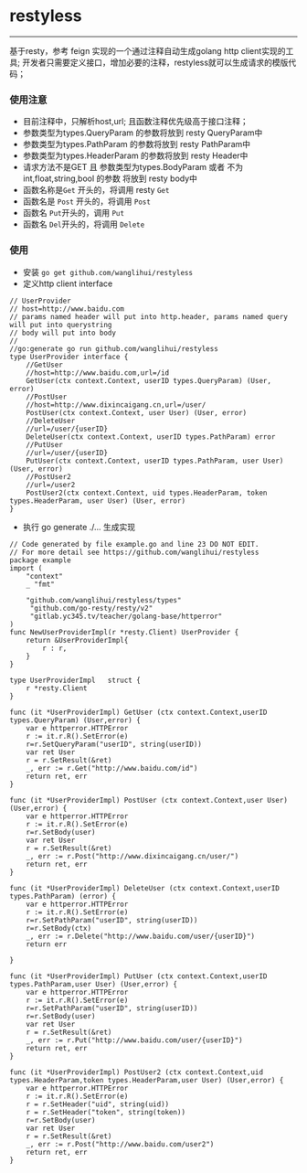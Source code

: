# restyless
---

基于resty，参考 feign 实现的一个通过注释自动生成golang http client实现的工具;
开发者只需要定义接口，增加必要的注释，restyless就可以生成请求的模版代码；

### 使用注意
- 目前注释中，只解析host,url; 且函数注释优先级高于接口注释；
- 参数类型为types.QueryParam 的参数将放到 resty QueryParam中
- 参数类型为types.PathParam 的参数将放到 resty PathParam中
- 参数类型为types.HeaderParam 的参数将放到 resty Header中
- 请求方法不是GET 且 参数类型为types.BodyParam 或者 不为 int,float,string,bool 的参数 将放到 resty body中
- 函数名称是`Get` 开头的，将调用 resty `Get`
- 函数名是 `Post` 开头的，将调用 `Post`
- 函数名 `Put`开头的，调用 `Put`
- 函数名 `Del`开头的，将调用 `Delete` 

### 使用

- 安装 `go get github.com/wanglihui/restyless`
- 定义http client interface

```golang
// UserProvider
// host=http://www.baidu.com
// params named header will put into http.header, params named query will put into querystring
// body will put into body
//
//go:generate go run github.com/wanglihui/restyless
type UserProvider interface {
	//GetUser
	//host=http://www.baidu.com,url=/id
	GetUser(ctx context.Context, userID types.QueryParam) (User, error)
	//PostUser
	//host=http://www.dixincaigang.cn,url=/user/
	PostUser(ctx context.Context, user User) (User, error)
	//DeleteUser
	//url=/user/{userID}
	DeleteUser(ctx context.Context, userID types.PathParam) error
	//PutUser
	//url=/user/{userID}
	PutUser(ctx context.Context, userID types.PathParam, user User) (User, error)
	//PostUser2
	//url=/user2
	PostUser2(ctx context.Context, uid types.HeaderParam, token types.HeaderParam, user User) (User, error)
}
```
- 执行 go generate ./... 生成实现

```golang
// Code generated by file example.go and line 23 DO NOT EDIT.
// For more detail see https://github.com/wanglihui/restyless
package example
import (
	"context"
	_ "fmt"

	"github.com/wanglihui/restyless/types"
	 "github.com/go-resty/resty/v2"
	 "gitlab.yc345.tv/teacher/golang-base/httperror"
)
func NewUserProviderImpl(r *resty.Client) UserProvider {
	return &UserProviderImpl{
		r : r,
	}
}

type UserProviderImpl	struct {
	r *resty.Client
}

func (it *UserProviderImpl) GetUser (ctx context.Context,userID types.QueryParam) (User,error) {
	var e httperror.HTTPError
	r := it.r.R().SetError(e)
	r=r.SetQueryParam("userID", string(userID))
	var ret User
	r = r.SetResult(&ret)
	_, err := r.Get("http://www.baidu.com/id")
	return ret, err
}

func (it *UserProviderImpl) PostUser (ctx context.Context,user User) (User,error) {
	var e httperror.HTTPError
	r := it.r.R().SetError(e)
	r=r.SetBody(user)
	var ret User
	r = r.SetResult(&ret)
	_, err := r.Post("http://www.dixincaigang.cn/user/")
	return ret, err
}

func (it *UserProviderImpl) DeleteUser (ctx context.Context,userID types.PathParam) (error) {
	var e httperror.HTTPError
	r := it.r.R().SetError(e)
	r=r.SetPathParam("userID", string(userID))
	r=r.SetBody(ctx)
	_, err := r.Delete("http://www.baidu.com/user/{userID}")
	return err
	
}

func (it *UserProviderImpl) PutUser (ctx context.Context,userID types.PathParam,user User) (User,error) {
	var e httperror.HTTPError
	r := it.r.R().SetError(e)
	r=r.SetPathParam("userID", string(userID))
	r=r.SetBody(user)
	var ret User
	r = r.SetResult(&ret)
	_, err := r.Put("http://www.baidu.com/user/{userID}")
	return ret, err
}

func (it *UserProviderImpl) PostUser2 (ctx context.Context,uid types.HeaderParam,token types.HeaderParam,user User) (User,error) {
	var e httperror.HTTPError
	r := it.r.R().SetError(e)
	r = r.SetHeader("uid", string(uid))
	r = r.SetHeader("token", string(token))
	r=r.SetBody(user)
	var ret User
	r = r.SetResult(&ret)
	_, err := r.Post("http://www.baidu.com/user2")
	return ret, err
}
```